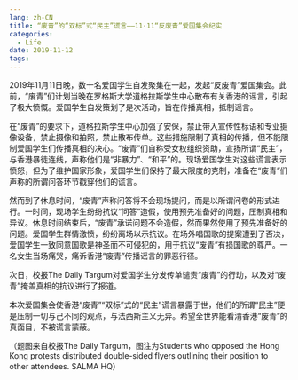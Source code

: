 ```yaml
---
lang: zh-CN
title: “废青”的“双标”式“民主”谎言——11·11“反废青”爱国集会纪实
categories:
  - Life
date: 2019-11-12
tags:
---
```

2019年11月11日晚，数十名爱国学生自发聚集在一起，发起“反废青”爱国集会。此前，“废青”们计划当晚在罗格斯大学道格拉斯学生中心散布有关香港的谣言，引起了极大愤慨。爱国学生自发策划了是次活动，旨在传播真相，抵制谣言。
<!--more-->

在“废青”的要求下，道格拉斯学生中心加强了安保，禁止带入宣传性标语和专业摄像设备，禁止摄像和拍照，禁止散布传单。这些措施限制了真相的传播，但不能限制爱国学生们传播真相的决心。“废青”们自称受女权组织资助，宣扬所谓“民主”，与香港暴徒连线，声称他们是“非暴力”、“和平”的。现场爱国学生对这些谎言表示愤怒，但为了维护国家形象，爱国学生们保持了最大限度的克制，准备在“废青”们声称的所谓问答环节戳穿他们的谎言。

然而到了休息时间，“废青”声称问答将不会现场提问，而是以所谓问卷的形式进行。一时间，现场学生纷纷抗议“问答”造假，使用预先准备好的问题，压制真相和异议。休息时间结束后，“废青”承诺问题不会造假，然而果然使用了预先准备好的问题。爱国学生群情激愤，纷纷离场以示抗议。在场外唱国歌的提案遭到了否决，爱国学生一致同意国歌是神圣而不可侵犯的，用于抗议“废青”有损国歌的尊严。一名女生当场痛哭，痛诉香港“废青”传播谣言的罪恶行径。

次日，校报The Daily Targum对爱国学生分发传单谴责“废青”的行动，以及对“废青”掩盖真相的抗议进行了报道。

本次爱国集会使香港“废青”“双标”式的“民主”谎言暴露于世，他们的所谓“民主”便是压制一切与己不同的观点，与法西斯主义无异。希望全世界能看清香港“废青”的真面目，不被谎言蒙蔽。

（题图来自校报The Daily Targum，图注为Students who opposed the Hong Kong protests distributed double-sided flyers outlining their position to other attendees. SALMA HQ）
